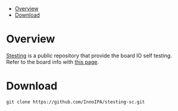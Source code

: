 <!--
 Copyright (c) 2022 Innodisk crop.
 
 This software is released under the MIT License.
 https://opensource.org/licenses/MIT
-->

- [Overview](#overview)
- [Download](#download)

# Overview
[Stesting](https://github.com/InnoIPA/stesting-sc) is a public repository that provide the board IO self testing.  
Refer to the board info with [this page](https://github.com/InnoIPA/EXMU-X261-usermanual/tree/main/tocs/1.Hardware).
# Download
```
git clone https://github.com/InnoIPA/stesting-sc.git
```
